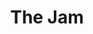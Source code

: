 ---
title: "The Jam"
summary: "Mod/rock band formed in 1972 at Sheerwater Secondary School in Woking, England, by members Paul Weller Rick Buckler and Bruce Foxton . Broke up in 1982."
image: "the-jam.jpg"
apple_music_artist_url: "https://music.apple.com/gb/artist/the-jam/92673"
wikipedia_url: "none"
---